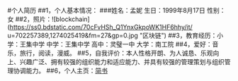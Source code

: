 #个人简历
##1，个人基本情况：
###姓名：孟妮 生日：1999年8月17日 性别：女 
##2，照片：![blockchain](https://ss0.bdstatic.com/70cFvHSh_Q1YnxGkpoWK1HF6hhy/it/
u=702257389,1274025419&fm=27&gp=0.jpg "区块链")
##3，教育经历：小学：王集中学 中学：王集中学 高中：灵璧一中 大学：南工院
##4，爱好：音乐，旅行，阅读，漫威。
##5，自我评价：本人性格开朗、为人诚恳、乐观向上、兴趣广泛、拥有较强的组织能力和适应能力、并具有较强的管理策划与组织管理协调能力。
##6，个人主页：[简书](https://www.jianshu.com/u/bd0844e8e06d)